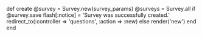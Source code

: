   def create
      @survey = Survey.new(survey_params)
      @surveys = Survey.all
      if @survey.save
        flash[:notice] = 'Survey was successfully created.' 
        redirect_to(:controller => 'questions', :action => :new)
      else
        render('new') 
      end
  end
